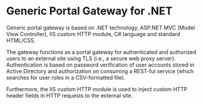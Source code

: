 Generic Portal Gateway for .NET
===============================

Generic portal gateway is based on .NET technology, ASP.NET MVC (Model View Controller), IIS custom HTTP module, C# language and standard HTML/CSS.

The gateway functions as a portal gateway for authenticated and authorized users to an external site using TLS (i.e., a secure web proxy server). Authentication is based on password verification of user accounts stored in Active Directory and authorization on consuming a REST-ful service (which searches for user roles in a CSV-formatted file).

Furthermore, the IIS custom HTTP module is used to inject custom HTTP header fields in HTTP requests to the external site.
